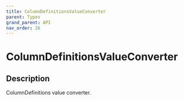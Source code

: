 ```yaml
---
title: ColumnDefinitionsValueConverter
parent: Types
grand_parent: API
nav_order: 26
---
```

# ColumnDefinitionsValueConverter
## Description
ColumnDefinitions value converter.
